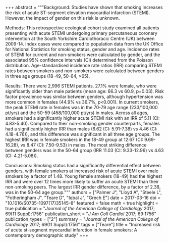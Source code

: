 +++
abstract = """Background: Studies have shown that smoking increases the risk of acute ST-segment elevation myocardial infarction (STEMI). However, the impact of gender on this risk is unknown.

Methods: This retrospective ecological cohort study examined all patients presenting with acute STEMI undergoing primary percutaneous coronary intervention at the South Yorkshire Cardiothoracic Centre (UK) between 2009-14. Index cases were compared to population data from the UK Office for National Statistics for smoking status, gender and age. Incidence rates of STEMI for current and non-smokers were calculated by gender, and the associated 95% confidence intervals (CI) determined from the Poisson distribution. Age-standardised incidence rate ratios (IRR) comparing STEMI rates between smokers and non-smokers were calculated between genders in three age groups (18-49, 50-64, >65).

Results: There were 2,996 STEMI patients. 27.1% were female, who were significantly older than male patients (mean age: 66.3 vs 60.9, p=0.03). Risk factor prevalence was similar between genders, although hypertension was more common in females (44.9% vs 36.7%, p<0.001). In current smokers, the peak STEMI rate in females was in the 70-79 age range (233/100,000 pt/yrs) and the 50-59 (458/100,000 pt/yrs) in males. Across all ages, smokers had a significantly higher acute STEMI risk with an IRR of 5.11 (CI: 4.83-5.40). Compared to their non-smoking gender counterparts, females had a significantly higher IRR than males (6.62 (CI: 5.91-7.38) vs 4.46 (CI: 4.18-4.76)), and this difference was significant in all three age groups. The highest IRR was in female smokers in the 18-49 group at 12.67 (CI: 9.69-16.28), vs 8.47 (CI: 7.50-9.53) in males. The most striking difference between genders was in the 50-64 group (IRR 11.03 (CI: 9.33-12.96) vs 4.63 (CI: 4.21-5.08)).

Conclusions: Smoking status had a significantly differential effect between genders, with female smokers at increased risk of acute STEMI over male smokers by a factor of 1.48. Young female smokers (18-49) had the highest IRR and were over 12 times more likely to suffer an acute STEMI than their non-smoking peers. The largest IRR gender difference, by a factor of 2.38, was in the 50-64 age group."""
authors = ["Palmer J", "Lloyd A", "Steele L", "Fotheringham J", "Teare D", "Iqbal J", "Grech E"]
date = 2017-03-16
doi = "10.1016/S0735-1097(17)35145-8"
featured = false
math = true
highlight = true
publication = "*Journal of the American College of Cardiology* 2017; 69(11 Suppl):1756"
publication_short = "*J Am Coll Cardiol* 2017; 69:1756"
publication_types = ["2"]
summary = "*Journal of the American College of Cardiology* 2017; 69(11 Suppl):1756"
tags = ["Teare"]
title = "Increased risk of acute st-segment myocardial infarction in female smokers: A contemporary demographic study"
+++
